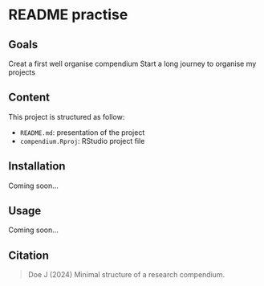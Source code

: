 # README practise 

## Goals 
  
  Creat a first well organise compendium 
  Start a long journey to organise my projects 


## Content

This project is structured as follow:

- `README.md`: presentation of the project
- `compendium.Rproj`: RStudio project file


## Installation

Coming soon...


## Usage

Coming soon...


## Citation

> Doe J (2024) Minimal structure of a research compendium.